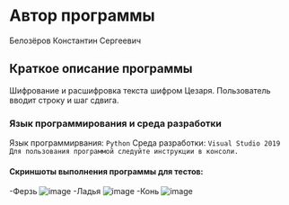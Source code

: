 # Автор программы
Белозёров Константин Сергеевич

## Краткое описание программы
Шифрование и расшифровка текста шифром Цезаря. Пользователь вводит строку и шаг сдвига. 

### Язык программирования и среда разработки
Язык программирвания: ` Python `
Среда разработки: ` Visual Studio 2019 `
`Для пользования программой следуйте инструкции в консоли.`

#### Скриншоты выполнения программы для тестов:

-Ферзь ![image](https://user-images.githubusercontent.com/114245476/207729232-c3e4580e-27b0-4fc4-a00e-8a664c66560e.png)
-Ладья ![image](https://user-images.githubusercontent.com/114245476/207729400-b36961b5-dfd4-49ec-9a94-fe6881eb2874.png)
-Конь ![image](https://user-images.githubusercontent.com/114245476/207729491-743e8d4a-3644-4546-8bc6-6c97786ce133.png)

